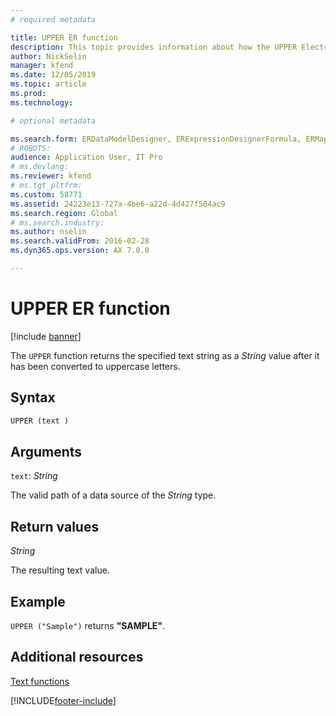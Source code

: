 ```yaml
---
# required metadata

title: UPPER ER function
description: This topic provides information about how the UPPER Electronic reporting (ER) function is used.
author: NickSelin
manager: kfend
ms.date: 12/05/2019
ms.topic: article
ms.prod: 
ms.technology: 

# optional metadata

ms.search.form: ERDataModelDesigner, ERExpressionDesignerFormula, ERMappedFormatDesigner, ERModelMappingDesigner
# ROBOTS: 
audience: Application User, IT Pro
# ms.devlang: 
ms.reviewer: kfend
# ms.tgt_pltfrm: 
ms.custom: 58771
ms.assetid: 24223e13-727a-4be6-a22d-4d427f504ac9
ms.search.region: Global
# ms.search.industry: 
ms.author: nselin
ms.search.validFrom: 2016-02-28
ms.dyn365.ops.version: AX 7.0.0

---
```


# UPPER ER function

[!include [banner](../includes/banner.md)]

The `UPPER` function returns the specified text string as a *String* value after it has been converted to uppercase letters.

## Syntax

```vb
UPPER (text )
```

## Arguments

`text`: *String*

The valid path of a data source of the *String* type.

## Return values

*String*

The resulting text value.

## Example

`UPPER ("Sample")` returns **"SAMPLE"**.

## Additional resources

[Text functions](er-functions-category-text.md)


[!INCLUDE[footer-include](../../../includes/footer-banner.md)]